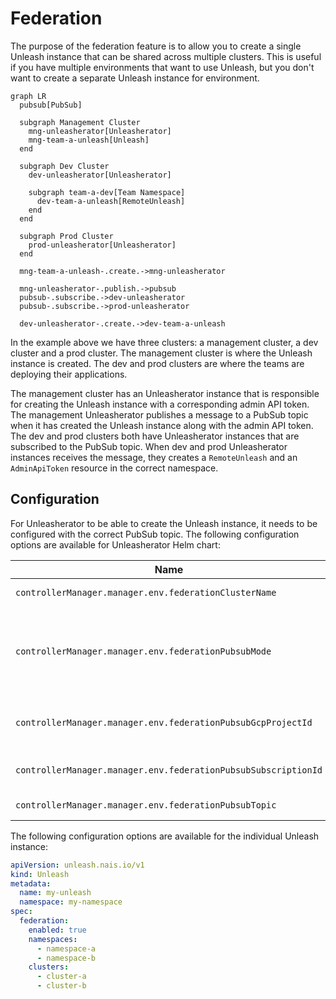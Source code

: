 # Federation

The purpose of the federation feature is to allow you to create a single Unleash instance that can be shared across multiple clusters. This is useful if you have multiple environments that want to use Unleash, but you don't want to create a separate Unleash instance for environment.

```mermaid
graph LR
  pubsub[PubSub]

  subgraph Management Cluster
    mng-unleasherator[Unleasherator]
    mng-team-a-unleash[Unleash]
  end

  subgraph Dev Cluster
    dev-unleasherator[Unleasherator]

    subgraph team-a-dev[Team Namespace]
      dev-team-a-unleash[RemoteUnleash]
    end
  end

  subgraph Prod Cluster
    prod-unleasherator[Unleasherator]
  end

  mng-team-a-unleash-.create.->mng-unleasherator

  mng-unleasherator-.publish.->pubsub
  pubsub-.subscribe.->dev-unleasherator
  pubsub-.subscribe.->prod-unleasherator

  dev-unleasherator-.create.->dev-team-a-unleash
```

In the example above we have three clusters: a management cluster, a dev cluster and a prod cluster. The management cluster is where the Unleash instance is created. The dev and prod clusters are where the teams are deploying their applications.

The management cluster has an Unleasherator instance that is responsible for creating the Unleash instance with a corresponding admin API token. The management Unleasherator publishes a message to a PubSub topic when it has created the Unleash instance along with the admin API token. The dev and prod clusters both have Unleasherator instances that are subscribed to the PubSub topic. When dev and prod Unleasherator instances receives the message, they creates a `RemoteUnleash` and an `AdminApiToken` resource in the correct namespace.

## Configuration

For Unleasherator to be able to create the Unleash instance, it needs to be configured with the correct PubSub topic. The following configuration options are available for Unleasherator Helm chart:

| Name                                                           | Description                                                           | Default |
| -------------------------------------------------------------- | --------------------------------------------------------------------- | ------- |
| `controllerManager.manager.env.federationClusterName`          | Cluster name                                                          | `""`    |
| `controllerManager.manager.env.federationPubsubMode`           | Federation mode, either `"publish"`, `"subscribe"` or `""` (disabled) | `""`    |
| `controllerManager.manager.env.federationPubsubGcpProjectId`   | GCP project ID for PubSub topic                                       | `""`    |
| `controllerManager.manager.env.federationPubsubSubscriptionId` | PubSub subscription ID                                                | `""`    |
| `controllerManager.manager.env.federationPubsubTopic`          | PubSub topic                                                          | `""`    |

The following configuration options are available for the individual Unleash instance:

```yaml
apiVersion: unleash.nais.io/v1
kind: Unleash
metadata:
  name: my-unleash
  namespace: my-namespace
spec:
  federation:
    enabled: true
    namespaces:
      - namespace-a
      - namespace-b
    clusters:
      - cluster-a
      - cluster-b
```
